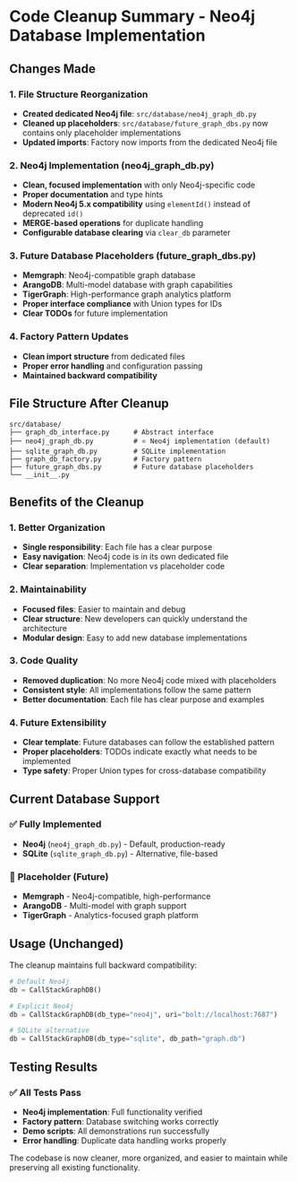 # Code Cleanup Summary - Neo4j Database Implementation

## Changes Made

### 1. **File Structure Reorganization**
- **Created dedicated Neo4j file**: `src/database/neo4j_graph_db.py`
- **Cleaned up placeholders**: `src/database/future_graph_dbs.py` now contains only placeholder implementations
- **Updated imports**: Factory now imports from the dedicated Neo4j file

### 2. **Neo4j Implementation (neo4j_graph_db.py)**
- **Clean, focused implementation** with only Neo4j-specific code
- **Proper documentation** and type hints
- **Modern Neo4j 5.x compatibility** using `elementId()` instead of deprecated `id()`
- **MERGE-based operations** for duplicate handling
- **Configurable database clearing** via `clear_db` parameter

### 3. **Future Database Placeholders (future_graph_dbs.py)**
- **Memgraph**: Neo4j-compatible graph database
- **ArangoDB**: Multi-model database with graph capabilities  
- **TigerGraph**: High-performance graph analytics platform
- **Proper interface compliance** with Union types for IDs
- **Clear TODOs** for future implementation

### 4. **Factory Pattern Updates**
- **Clean import structure** from dedicated files
- **Proper error handling** and configuration passing
- **Maintained backward compatibility**

## File Structure After Cleanup

```
src/database/
├── graph_db_interface.py      # Abstract interface
├── neo4j_graph_db.py          # ⭐ Neo4j implementation (default)
├── sqlite_graph_db.py         # SQLite implementation  
├── graph_db_factory.py        # Factory pattern
├── future_graph_dbs.py        # Future database placeholders
└── __init__.py
```

## Benefits of the Cleanup

### 1. **Better Organization**
- **Single responsibility**: Each file has a clear purpose
- **Easy navigation**: Neo4j code is in its own dedicated file
- **Clear separation**: Implementation vs placeholder code

### 2. **Maintainability**
- **Focused files**: Easier to maintain and debug
- **Clear structure**: New developers can quickly understand the architecture
- **Modular design**: Easy to add new database implementations

### 3. **Code Quality**
- **Removed duplication**: No more Neo4j code mixed with placeholders
- **Consistent style**: All implementations follow the same pattern
- **Better documentation**: Each file has clear purpose and examples

### 4. **Future Extensibility**
- **Clear template**: Future databases can follow the established pattern
- **Proper placeholders**: TODOs indicate exactly what needs to be implemented
- **Type safety**: Proper Union types for cross-database compatibility

## Current Database Support

### ✅ **Fully Implemented**
- **Neo4j** (`neo4j_graph_db.py`) - Default, production-ready
- **SQLite** (`sqlite_graph_db.py`) - Alternative, file-based

### 🚧 **Placeholder (Future)**
- **Memgraph** - Neo4j-compatible, high-performance
- **ArangoDB** - Multi-model with graph support
- **TigerGraph** - Analytics-focused graph platform

## Usage (Unchanged)

The cleanup maintains full backward compatibility:

```python
# Default Neo4j
db = CallStackGraphDB()

# Explicit Neo4j  
db = CallStackGraphDB(db_type="neo4j", uri="bolt://localhost:7687")

# SQLite alternative
db = CallStackGraphDB(db_type="sqlite", db_path="graph.db")
```

## Testing Results

### ✅ All Tests Pass
- **Neo4j implementation**: Full functionality verified
- **Factory pattern**: Database switching works correctly
- **Demo scripts**: All demonstrations run successfully
- **Error handling**: Duplicate data handling works properly

The codebase is now cleaner, more organized, and easier to maintain while preserving all existing functionality.

